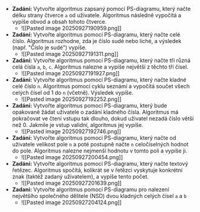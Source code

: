  - **Zadání:** Vytvořte algoritmus zapsaný pomocí PS-diagramu, který načte délku strany čtverce `a` od uživatele. Algoritmus následně vypočítá a vypíše obvod a obsah tohoto čtverce. 
	 - ![[Pasted image 20250927190959.png]]
- **Zadání:** Vytvořte algoritmus pomocí PS-diagramu, který načte celé číslo. Algoritmus rozhodne, zda je číslo sudé nebo liché, a výsledek (např. "Číslo je sudé") vypíše.
	- ![[Pasted image 20250927191311.png]]
- **Zadání:** Vytvořte algoritmus pomocí PS-diagramu, který načte tři různá celá čísla `a`, `b`, `c`. Algoritmus nalezne a vypíše největší z těchto tří čísel.
	- ![[Pasted image 20250927191927.png]]
- **Zadání:** Vytvořte algoritmus pomocí PS-diagramu, který načte kladné celé číslo `n`. Algoritmus pomocí cyklu seznámí a vypočítá součet všech celých čísel od 1 do `n` (včetně). Výsledek vypíše.
	- ![[Pasted image 20250927192252.png]]
- **Zadání:** Vytvořte algoritmus pomocí PS-diagramu, který bude opakovaně žádat uživatele o zadání kladného čísla. Algoritmus má pokračovat ve čtení vstupu tak dlouho, dokud uživatel nezadá číslo větší než 0. Jakmile je vstup validní, algoritmus jej vypíše.
	- ![[Pasted image 20250927192746.png]]
- **Zadání:** Vytvořte algoritmus pomocí PS-diagramu, který načte od uživatele velikost pole `n` a poté postupně načte `n` celočíselných hodnot do pole. Algoritmus nalezne nejmenší hodnotu v tomto poli a vypíše ji.
	- ![[Pasted image 20250927200454.png]]
- **Zadání:** Vytvořte algoritmus pomocí PS-diagramu, který načte textový řetězec. Algoritmus spočítá, kolikrát se v řetězci vyskytuje konkrétní znak (taktéž zadaný uživatelem), a vypíše tento počet.
	- ![[Pasted image 20250927201639.png]]
- **Zadani:** Vytvořte algoritmus pomocí PS-diagramu pro nalezení největšího společného dělitele (NSD) dvou kladných celých čísel `a` a `b`
	- ![[Pasted image 20250927204124.png]]